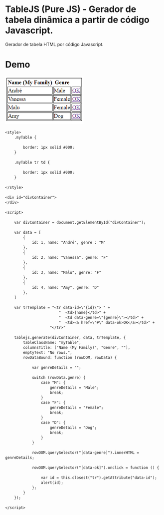 # TableJS (Pure JS) - Gerador de tabela dinâmica a partir de código Javascript.

Gerador de tabela HTML por código Javascript. 

<h1>Demo</h1>

<img src="https://github.com/andremenegassi/TableJS/blob/master/demo.png">

    <style>
        .myTable {
        
            border: 1px solid #000;
        }

        .myTable tr td {
        
            border: 1px solid #000;
        }

    </style>

    <div id="divContainer">
    </div>

    <script>

        var divContainer = document.getElementById("divContainer");

        var data = [
            {
                id: 1, name: "André", genre : "M"
            },
            {
                id: 2, name: "Vanessa", genre: "F"
            },
            {
                id: 3, name: "Malu", genre: "F"
            },
            {
                id: 4, name: "Amy", genre: "D"
            },
        ]

        var trTemplate = "<tr data-id=\"{id}\"> " +
                            "  <td>{name}</td>" +
                            "  <td data-genre=\"{genre}\"></td>" +
                            "  <td><a href=\"#\" data-ok>OK</a></td>" +
                        "</tr>"

        tablejs.generate(divContainer, data, trTemplate, {
            tableClassName: "myTable",
            columnsTitle: ["Name (My Family)", "Genre", ""],
            emptyText: "No rows.",
            rowDataBound: function (rowDOM, rowData) {

                var genreDetails = "";

                switch (rowData.genre) {
                    case "M": {
                        genreDetails = "Male";
                        break;
                    }
                    case "F": {
                        genreDetails = "Female";
                        break;
                    }
                    case "D": {
                        genreDetails = "Dog";
                        break;
                    }
                }

                rowDOM.querySelector("[data-genre]").innerHTML = genreDetails;

                rowDOM.querySelector("[data-ok]").onclick = function () {

                    var id = this.closest("tr").getAttribute("data-id");
                    alert(id);
                };
            }
        });

    </script>


